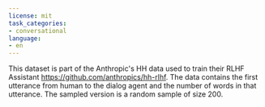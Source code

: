 ```yaml
---
license: mit
task_categories:
- conversational
language:
- en
---
```


This dataset is part of the Anthropic's HH data used to train their RLHF Assistant https://github.com/anthropics/hh-rlhf.
The data contains the first utterance from human to the dialog agent and the number of words in that utterance. The sampled version is a random sample of size 200.